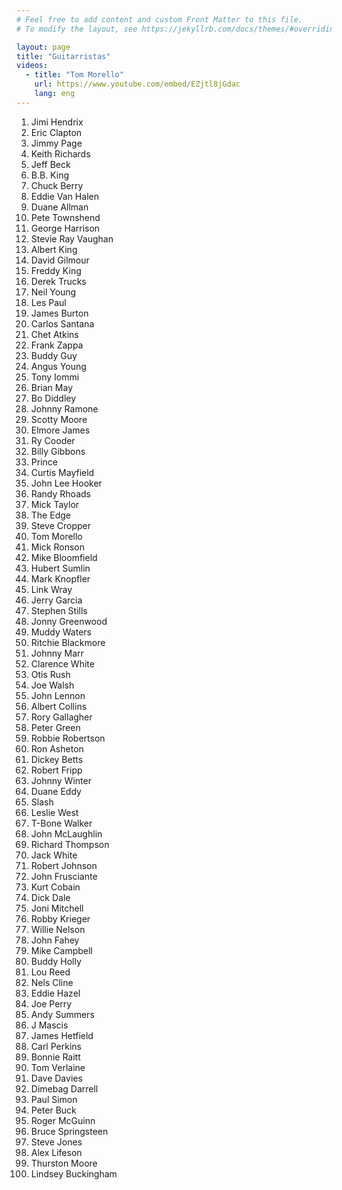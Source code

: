 ```yaml
---
# Feel free to add content and custom Front Matter to this file.
# To modify the layout, see https://jekyllrb.com/docs/themes/#overriding-theme-defaults

layout: page
title: "Guitarristas"
videos:
  - title: "Tom Morello"
    url: https://www.youtube.com/embed/EZjtl8jGdac
    lang: eng
---
```


1. Jimi Hendrix
2. Eric Clapton
3. Jimmy Page
4. Keith Richards
5. Jeff Beck
6. B.B. King
7. Chuck Berry
8. Eddie Van Halen
9. Duane Allman
10. Pete Townshend
11. George Harrison
12. Stevie Ray Vaughan
13. Albert King
14. David Gilmour
15. Freddy King
16. Derek Trucks
17. Neil Young
18. Les Paul
19. James Burton
20. Carlos Santana
21. Chet Atkins
22. Frank Zappa
23. Buddy Guy
24. Angus Young
25. Tony Iommi
26. Brian May
27. Bo Diddley
28. Johnny Ramone
29. Scotty Moore
20. Elmore James
31. Ry Cooder
32. Billy Gibbons
33. Prince
34. Curtis Mayfield
35. John Lee Hooker
36. Randy Rhoads
37. Mick Taylor
38. The Edge
39. Steve Cropper
40. Tom Morello
41. Mick Ronson
42. Mike Bloomfield
43. Hubert Sumlin
44. Mark Knopfler
45. Link Wray
46. Jerry Garcia
47. Stephen Stills
48. Jonny Greenwood
49. Muddy Waters
50. Ritchie Blackmore
51. Johnny Marr
52. Clarence White
53. Otis Rush
54. Joe Walsh
55. John Lennon
56. Albert Collins
57. Rory Gallagher
58. Peter Green
59. Robbie Robertson
60. Ron Asheton
61. Dickey Betts
62. Robert Fripp
63. Johnny Winter
64. Duane Eddy
65. Slash
66. Leslie West
67. T-Bone Walker
68. John McLaughlin
69. Richard Thompson
70. Jack White
71. Robert Johnson
72. John Frusciante
73. Kurt Cobain
74. Dick Dale
75. Joni Mitchell
76. Robby Krieger
77. Willie Nelson
78. John Fahey
79. Mike Campbell
80. Buddy Holly
81. Lou Reed
82. Nels Cline
83. Eddie Hazel
84. Joe Perry
85. Andy Summers
86. J Mascis
87. James Hetfield
88. Carl Perkins
89. Bonnie Raitt
90. Tom Verlaine
91. Dave Davies
92. Dimebag Darrell
93. Paul Simon
94. Peter Buck
95. Roger McGuinn
96. Bruce Springsteen
97. Steve Jones
98. Alex Lifeson
99. Thurston Moore
100. Lindsey Buckingham

